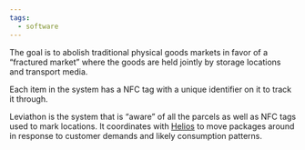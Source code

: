 ```yaml
---
tags:
  - software
---
```

The goal is to abolish traditional physical goods markets in favor of a “fractured market” where the goods are held jointly by storage locations and transport media.

Each item in the system has a NFC tag with a unique identifier on it to track it through.

Leviathon is the system that is “aware” of all the parcels as well as NFC tags used to mark locations. It coordinates with [Helios](Helios) to move packages around in response to customer demands and likely consumption patterns.